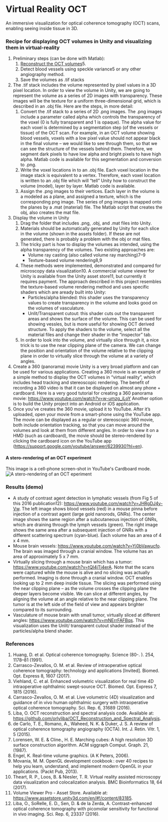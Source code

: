# Virtual Reality OCT
An immersive visualization for optical coherence tomography (OCT) scans, enabling seeing inside tissue in 3D. 

### Recipe for displaying OCT volumes in Unity and visualizing them in virtual-reality
1.	Preliminary steps (can be done with Matlab):
    1.	[Reconstruct the OCT volumes](https://github.com/orlyliba/OCT_Reconstruction_and_Spectral_Analysis)5.
    2.	Detect blood vessels using speckle variance5 or any other angiography method.
    3.	Save the volumes as .tif stacks
2.	The .tif stack includes the volume represented by pixel values in a 3D pixel location. In order to view the volume in Unity, we are going to represent the volume as a series of 2D images with transparency. These images will be the texture for a uniform three-dimensional grid, which is described in an .obj file. Here are the steps, in more detail:
    1. Convert the .tif stack to a series of 2D .png images. The .png images include a parameter called alpha which controls the transparency of the voxel (0 is fully transparent and 1 is opaque). The alpha value for each voxel is determined by a segmentation step (of the vessels or tissue) of the OCT scan. For example, in an OCT volume showing blood vessels, voxels with a low pixel value should not appear black in the final volume – we would like to see through them, so that we can see the structure of the vessels behind them. Therefore, we segment dark pixels to have low alpha and bright pixels to have high alpha. Matlab code is available for this segmentation and conversion to .png.
    2. Write the voxel locations in to an .obj file. Each voxel location in the image stack is equivalent to a vertex. Therefore, each voxel location is written to an .obj file which will “tell” Unity how to construct the volume (model), layer by layer.  Matlab code is available.
    3.	Assign the .png images to their vertices. Each layer in the volume is a modeled as a plane, and assigned a texture, which is the corresponding png image. The series of png images is mapped onto the planes by a .mat (material) file. The Matlab script that creates the obj, also creates the mat file.
3.	Display the volume in Unity
    1.	Drag the folder that includes .png, .obj, and .mat files into Unity.
    2.	Materials should be automatically generated by Unity for each slice in the volume (shown in the assets folder). If these are not generated, there is probably a problem with the obj or mat files.
    3.	The tricky part is how to display the volumes as intended, using the alpha transparency of the volumes. Two existing approaches are:
        *	Volume ray casting (also called volume ray marching)7–9
        *	Texture-based volume rendering8,9
    4. These methods were implemented, demonstrated and compared for microscopy data visualization10. A commercial volume viewer for Unity is available from the Unity asset store11, but currently it requires payment. 
The approach described in this project resembles the texture-based volume rendering method and uses specific shaders which are aready built into Unity:
        * Particles/alpha blended: this shader uses the transparency values to create transparency in the volume and looks good on the volumes of vasculature.
        * Unlit/Transparent cutout: this shader cuts out the transparent areas and shows the surface of the volume. This can be used for showing vessles, but is more useful for showing OCT derived structure.
To apply the shaders to the volume, select all the material files and change their shader in the “inspector” tab.
     5. In order to look into the volume, and virtually slice through it, a nice trick is to use the near clipping plane of the camera. We can change the position and orientation of the volume relative to the clipping plane in order to virtually slice through the volume at a variety of angles. 
4.	Create a 360 (panorama) movie
Unity is a very broad platform and can be used for various applications. Creating a 360 movie is an example of a simple method to display the OCT volumes in “virtual reality”, which includes head tracking and stereoscopic rendering. The benefit of recording a 360 video is that it can be displayed on almost any phone + cardboard. Here is a very good tutorial for creating a 360 panorama movie: https://www.youtube.com/watch?v=w-umzg_iLoY
Another option is to build the Unity project into an Android or iOS application.
5.	Once you’ve creates the 360 movie, upload it to YouTube. After it’s uploaded, open your movie from a smart-phone using the YouTube app. The movie can be displayed as a regular or stereoscopic 360 movie, both include orientation tracking, so that you can move around the volumes and look at them from different angles. In order to view it on a HMD (such as cardboard), the movie should be stereo-rendered by clicking the cardboard icon on the YouTube app (https://support.google.com/youtube/answer/6239930?hl=en).

#### A stero-rendering of an OCT experiment
This image is a cell-phone screen-shot in YouTube's Cardboard mode.
![A stero-rendering of an OCT eperiment](https://user-images.githubusercontent.com/19598320/28488982-f488cad6-6e6b-11e7-8582-7887fbb43971.png)

### Results (demo)
* A study of contrast agent detection in lymphatic vessels (from Fig 5 of this 2016 publication12): https://www.youtube.com/watch?v=JHRgDJ4y-Vw. The left image shows blood vessels (red) in a mouse pinna before injection of a contrast agent (large gold nanorods, GNRs). The center image shows the same region after a subcutaneous injection of GNRs, which are draining through the lymph vessels (green). The right image shows the same area after a subsequent injection of GNRs with a different scattering spectrum (cyan-blue). Each volume has an area of 4 x 4 mm. 
*	Mouse brain vessels: https://www.youtube.com/watch?v=Yj0bVawucfo. The brain was imaged through a cranial window. The volume has an area of approximately 5 x 7 mm.
*	Virtually slicing through a mouse brain which has a tumor: https://www.youtube.com/watch?v=tQI4jTj4erA. Note that the scans were captured while the mouse is alive and no slicing was actually performed. Imaging is done through a cranial window. OCT enables looking up to 2 mm deep inside tissue. The slicing was performed using the near clipping plane – as the volume crosses the clipping plane the deeper layers become visible. We can slice at different angles, by aligning the volume at an angle relative to the near clipping plane. The tumor is at the left side of the field of view and appears brighter compared to its surrounding.
*	Vasculature of mouse brain with small tumor, virtually sliced at different angles: https://www.youtube.com/watch?v=mNErrFAFBqs. This visualization uses the Unlit/ transparent cutout shader instead of the particles/alpha blend shader.

### References
1.	Huang, D. et al. Optical coherence tomography. Science (80-. ). 254, 1178–81 (1991).
2.	Carrasco-Zevallos, O. M. et al. Review of intraoperative optical coherence tomography: technology and applications [Invited]. Biomed. Opt. Express 8, 1607 (2017).
3.	Viehland, C. et al. Enhanced volumetric visualization for real time 4D intraoperative ophthalmic swept-source OCT. Biomed. Opt. Express 7, 1815 (2016).
4.	Carrasco-Zevallos, O. M. et al. Live volumetric (4D) visualization and guidance of in vivo human ophthalmic surgery with intraoperative optical coherence tomography. Sci. Rep. 6, 31689 (2016).
5.	Liba, O. OCT reconstruction and spectral analysis code. Available at: https://github.com/orlyliba/OCT_Reconstruction_and_Spectral_Analysis. 
6.	de Carlo, T. E., Romano, A., Waheed, N. K. & Duker, J. S. A review of optical coherence tomography angiography (OCTA). Int. J. Retin. Vitr. 1, 5 (2015).
7.	Lorensen, W. E. & Cline., H. E. Marching cubes: A high resolution 3D surface construction algorithm. ACM siggraph Comput. Graph. 21, (1987).
8.	Engel, K. Real-time volume graphics. (A K Peters, 2006).
9.	Movania, M. M. OpenGL development cookbook : over 40 recipes to help you learn, understand, and implement modern OpenGL in your applications. (Packt Pub, 2013).
10.	Theart, R. P., Loos, B. & Niesler, T. R. Virtual reality assisted microscopy data visualization and colocalization analysis. BMC Bioinformatics 18, 64 (2017).
11.	Volume Viewer Pro - Asset Store. Available at: https://www.assetstore.unity3d.com/en/#!/content/83185. 
12.	Liba, O., SoRelle, E. D., Sen, D. & de la Zerda, A. Contrast-enhanced optical coherence tomography with picomolar sensitivity for functional in vivo imaging. Sci. Rep. 6, 23337 (2016).


